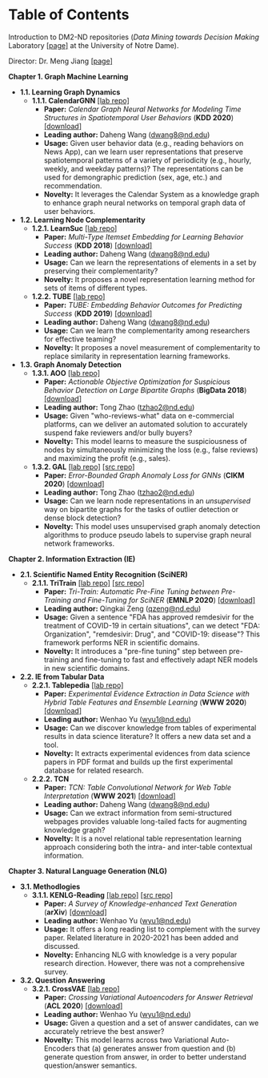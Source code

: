 # Table of Contents

Introduction to DM2-ND repositories (*Data Mining towards Decision Making* Laboratory [\[page\]](http://www.meng-jiang.com/lab.html) at the University of Notre Dame).

Director: Dr. Meng Jiang [\[page\]](http://www.meng-jiang.com/)

**Chapter 1. Graph Machine Learning**
- **1.1. Learning Graph Dynamics** 
  - **1.1.1. CalendarGNN** [\[lab repo\]](https://github.com/DM2-ND/CalendarGNN)
    - **Paper:** *Calendar Graph Neural Networks for Modeling Time Structures in Spatiotemporal User Behaviors* (**KDD 2020**) [\[download\]](http://www.meng-jiang.com/pubs/calendargnn-kdd20/calendargnn-kdd20-paper.pdf)
    - **Leading author:** Daheng Wang (dwang8@nd.edu)
    - **Usage:** Given user behavior data (e.g., reading behaviors on News App), can we learn user representations that preserve spatiotemporal patterns of a variety of periodicity (e.g., hourly, weekly, and weekday patterns)? The representations can be used for demongraphic prediction (sex, age, etc.) and recommendation.
    - **Novelty:** It leverages the Calendar System as a knowledge graph to enhance graph neural networks on temporal graph data of user behaviors.
- **1.2. Learning Node Complementarity**
  - **1.2.1. LearnSuc** [\[lab repo\]](https://github.com/DM2-ND/Learnsuc)
    - **Paper:** *Multi-Type Itemset Embedding for Learning Behavior Success* (**KDD 2018**) [\[download\]](http://www.meng-jiang.com/pubs/learnsuc-kdd18/learnsuc-kdd18-paper.pdf)
    - **Leading author:** Daheng Wang (dwang8@nd.edu)
    - **Usage:** Can we learn the representations of elements in a set by preserving their complementarity?
    - **Novelty:** It proposes a novel representation learning method for sets of items of different types.
  - **1.2.2. TUBE** [\[lab repo\]](https://github.com/DM2-ND/TUBE)
    - **Paper:** *TUBE: Embedding Behavior Outcomes for Predicting Success* (**KDD 2019**) [\[download\]](http://www.meng-jiang.com/pubs/tube-kdd19/tube-kdd19-paper.pdf)
    - **Leading author:** Daheng Wang (dwang8@nd.edu)
    - **Usage:** Can we learn the complementarity among researchers for effective teaming?
    - **Novelty:** It proposes a novel measurement of complementarity to replace similarity in representation learning frameworks.
- **1.3. Graph Anomaly Detection** 
  - **1.3.1. AOO** [\[lab repo\]](https://github.com/DM2-ND/AOO)
    - **Paper:** *Actionable Objective Optimization for Suspicious Behavior Detection on Large Bipartite Graphs* (**BigData 2018**) [\[download\]](https://tzhao.io/files/papers/BigData18-aoo.pdf)
    - **Leading author:** Tong Zhao (tzhao2@nd.edu)
    - **Usage:** Given "who-reviews-what" data on e-commercial platforms, can we deliver an automated solution to accurately suspend fake reviewers and/or bully buyers?
    - **Novelty:** This model learns to measure the suspiciousness of nodes by simultaneously minimizing the loss (e.g., false reviews) and maximizing the profit (e.g., sales).
  - **1.3.2. GAL** [\[lab repo\]](https://github.com/DM2-ND/GAL) [\[src repo\]](https://github.com/zhao-tong/Graph-Anomaly-Loss)
    - **Paper:** *Error-Bounded Graph Anomaly Loss for GNNs* (**CIKM 2020**) [\[download\]](https://dl.acm.org/doi/pdf/10.1145/3340531.3411979)
    - **Leading author:** Tong Zhao (tzhao2@nd.edu)
    - **Usage:** Can we learn node representations in an *unsupervised* way on bipartite graphs for the tasks of outlier detection or dense block detection?
    - **Novelty:** This model uses unsupervised graph anomaly detection algorithms to produce pseudo labels to supervise graph neural network frameworks.

**Chapter 2. Information Extraction (IE)** 
- **2.1. Scientific Named Entity Recognition (SciNER)** 
  - **2.1.1. TriTrain** [\[lab repo\]](https://github.com/DM2-ND/TriTrain) [\[src repo\]](https://github.com/QingkaiZeng/TriTrain)
    - **Paper:** *Tri-Train: Automatic Pre-Fine Tuning between Pre-Training and Fine-Tuning for SciNER* (**EMNLP 2020**) [\[download\]](https://www.aclweb.org/anthology/2020.findings-emnlp.429.pdf)
    - **Leading author:** Qingkai Zeng (qzeng@nd.edu)
    - **Usage:** Given a sentence "FDA has approved remdesivir for the treatment of COVID-19 in certain situations", can we detect "FDA: Organization", "remdesivir: Drug", and "COVID-19: disease"? This framework performs NER in scientific domains.
    - **Novelty:** It introduces a "pre-fine tuning" step between pre-training and fine-tuning to fast and effectively adapt NER models in new scientific domains.
- **2.2. IE from Tabular Data**
  - **2.2.1. Tablepedia** [\[lab repo\]](https://github.com/DM2-ND/Tablepedia)
    - **Paper:** *Experimental Evidence Extraction in Data Science with Hybrid Table Features and Ensemble Learning* (**WWW 2020**) [\[download\]](https://wyu97.github.io/papers/C2_WWW_2020.pdf)
    - **Leading author:** Wenhao Yu (wyu1@nd.edu)
    - **Usage:** Can we discover knowledge from tables of experimental results in data science literature? It offers a new data set and a tool.
    - **Novelty:** It extracts experimental evidences from data science papers in PDF format and builds up the first experimental database for related research.
  - **2.2.2. TCN**
    - **Paper:** *TCN: Table Convolutional Network for Web Table Interpretation* (**WWW 2021**) [\[download\]](https://arxiv.org/abs/2102.09460)
    - **Leading author:** Daheng Wang (dwang8@nd.edu)
    - **Usage:** Can we extract information from semi-structured webpages provides valuable long-tailed facts for augmenting knowledge graph?
    - **Novelty:** It is a novel relational table representation learning approach considering both the intra- and inter-table contextual information.

**Chapter 3. Natural Language Generation (NLG)**
- **3.1. Methodlogies** 
  - **3.1.1. KENLG-Reading** [\[lab repo\]](https://github.com/DM2-ND/KENLG-Reading) [\[src repo\]](https://github.com/wyu97/KENLG-Reading)
    - **Paper:** *A Survey of Knowledge-enhanced Text Generation* (**arXiv**) [\[download\]](https://arxiv.org/abs/2010.04389)
    - **Leading author:** Wenhao Yu (wyu1@nd.edu)
    - **Usage:** It offers a long reading list to complement with the survey paper. Related literature in 2020-2021 has been added and discussed.
    - **Novelty:** Enhancing NLG with knowledge is a very popular research direction. However, there was not a comprehensive survey.
- **3.2. Question Answering** 
  - **3.2.1. CrossVAE** [\[lab repo\]](https://github.com/DM2-ND/CrossVAE)
    - **Paper:** *Crossing Variational Autoencoders for Answer Retrieval* (**ACL 2020**) [\[download\]](https://www.aclweb.org/anthology/2020.acl-main.498/)
    - **Leading author:** Wenhao Yu (wyu1@nd.edu)
    - **Usage:** Given a question and a set of answer candidates, can we accurately retrieve the best answer?
    - **Novelty:** This model learns across two Variational Auto-Encoders that (a) generates answer from question and (b) generate question from answer, in order to better understand question/answer semantics.
